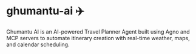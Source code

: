 # ghumantu-ai ✈️
Ghumantu AI is an AI-powered Travel Planner Agent built using Agno and MCP servers to automate itinerary creation with real-time  weather, maps, and calendar scheduling.
